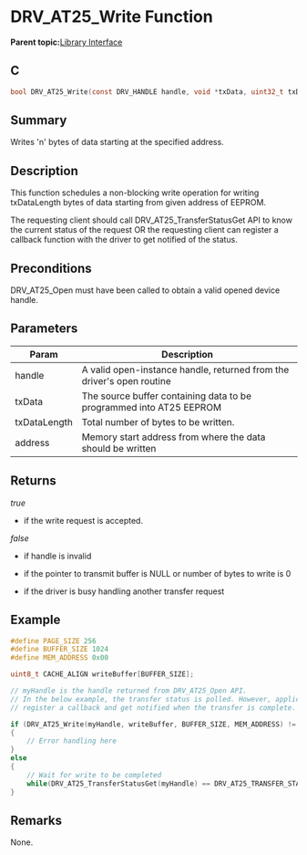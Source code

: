 # DRV\_AT25\_Write Function

**Parent topic:**[Library Interface](GUID-FC2766BD-E5AF-4007-BA9A-D1E179E8AF51.md)

## C

```c
bool DRV_AT25_Write(const DRV_HANDLE handle, void *txData, uint32_t txDataLength, uint32_t address)
```

## Summary

Writes 'n' bytes of data starting at the specified address.

## Description

This function schedules a non-blocking write operation for writing<br />txDataLength bytes of data starting from given address of EEPROM.

The requesting client should call DRV\_AT25\_TransferStatusGet API to know<br />the current status of the request OR the requesting client can register a<br />callback function with the driver to get notified of the status.

## Preconditions

DRV\_AT25\_Open must have been called to obtain a valid opened device handle.

## Parameters

|Param|Description|
|-----|-----------|
|handle|A valid open-instance handle, returned from the driver's open routine|
|txData|The source buffer containing data to be programmed into AT25 EEPROM|
|txDataLength|Total number of bytes to be written.|
|address|Memory start address from where the data should be written|

## Returns

*true*

-   if the write request is accepted.


*false*

-   if handle is invalid

-   if the pointer to transmit buffer is NULL or number of bytes to write is 0

-   if the driver is busy handling another transfer request


## Example

```c
#define PAGE_SIZE 256
#define BUFFER_SIZE 1024
#define MEM_ADDRESS 0x00

uint8_t CACHE_ALIGN writeBuffer[BUFFER_SIZE];

// myHandle is the handle returned from DRV_AT25_Open API.
// In the below example, the transfer status is polled. However, application can
// register a callback and get notified when the transfer is complete.

if (DRV_AT25_Write(myHandle, writeBuffer, BUFFER_SIZE, MEM_ADDRESS) != true)
{
    // Error handling here
}
else
{
    // Wait for write to be completed
    while(DRV_AT25_TransferStatusGet(myHandle) == DRV_AT25_TRANSFER_STATUS_BUSY);
}
```

## Remarks

None.

